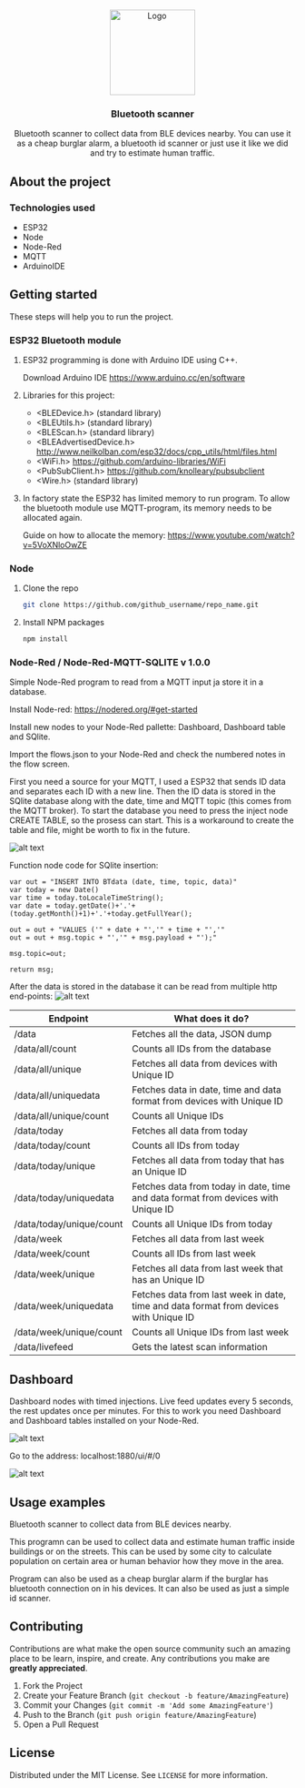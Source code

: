<!-- PROJECT LOGO -->
<br />
<p align="center">
  <a href="https://github.com/sammusama/Arduino/blob/master">
    <img src="arduino.png" alt="Logo" width="150" height="150">
  </a>

  <h3 align="center">Bluetooth scanner</h3>

  <p align="center">
    Bluetooth scanner to collect data from BLE devices nearby. You can use it as a cheap burglar alarm, a bluetooth id scanner or just use it like we did and try to estimate human traffic.
  
  </p>
</p>





<!-- ABOUT THE PROJECT -->
## About the project




### Technologies used

* ESP32
* Node
* Node-Red
* MQTT
* ArduinoIDE



<!-- GETTING STARTED -->
## Getting started

These steps will help you to run the project.

### ESP32 Bluetooth module

1. ESP32 programming is done with Arduino IDE using C++. 
   
   Download Arduino IDE  https://www.arduino.cc/en/software


2. Libraries for this project:

   * <BLEDevice.h> (standard library)
   * <BLEUtils.h> (standard library)
   * <BLEScan.h> (standard library)
   * <BLEAdvertisedDevice.h> http://www.neilkolban.com/esp32/docs/cpp_utils/html/files.html
   * <WiFi.h> https://github.com/arduino-libraries/WiFi
   * <PubSubClient.h> https://github.com/knolleary/pubsubclient
   * <Wire.h> (standard library)


3. In factory state the ESP32 has limited memory to run program. To allow the bluetooth module use MQTT-program, its memory needs to be allocated again.
   
   Guide on how to allocate the memory: https://www.youtube.com/watch?v=5VoXNloOwZE

  
   




### Node

1. Clone the repo
   ```sh
   git clone https://github.com/github_username/repo_name.git
   ```
2. Install NPM packages
   ```sh
   npm install
   ```


### Node-Red / Node-Red-MQTT-SQLITE v 1.0.0

Simple Node-Red program to read from a MQTT input ja store it in a database.

Install Node-red: https://nodered.org/#get-started

Install new nodes to your Node-Red pallette: Dashboard, Dashboard table and SQlite.

Import the flows.json to your Node-Red and check the numbered notes in the flow screen.

First you need a source for your MQTT, I used a ESP32 that sends ID data and separates each ID with a new line. Then the ID data is stored in the SQlite database along with the date, time and MQTT topic (this comes from the MQTT broker). To start the database you need to press the inject node CREATE TABLE, so the prosess can start. This is a workaround to create the table and file, might be worth to fix in the future.

![alt text](https://github.com/MarcoBrandt/Node-Red-MQTT-SQLITE/blob/main/images/Screenshot%202020-12-12%20at%2014.29.16.png)


Function node code for SQlite insertion:
``` 
var out = "INSERT INTO BTdata (date, time, topic, data)"
var today = new Date()
var time = today.toLocaleTimeString();
var date = today.getDate()+'.'+(today.getMonth()+1)+'.'+today.getFullYear();

out = out + "VALUES ('" + date + "','" + time + "','" 
out = out + msg.topic + "','" + msg.payload + "');"
    
msg.topic=out;

return msg;
```


After the data is stored in the database it can be read from multiple http end-points:
![alt text](https://github.com/MarcoBrandt/Node-Red-MQTT-SQLITE/blob/main/images/Screenshot%202020-12-12%20at%2014.31.16.png)




Endpoint | What does it do?
------------ | -------------
/data | Fetches all the data, JSON dump
/data/all/count | Counts all IDs from the database
/data/all/unique | Fetches all data from devices with Unique ID
/data/all/uniquedata |  Fetches data in date, time and data format from devices with Unique ID
/data/all/unique/count | Counts all Unique IDs
/data/today |  Fetches all data from today
/data/today/count | Counts all IDs from today
/data/today/unique | Fetches all data from today that has an Unique ID
/data/today/uniquedata | Fetches data from today in date, time and data format from devices with Unique ID 
/data/today/unique/count | Counts all Unique IDs from today
/data/week | Fetches all data from last week
/data/week/count | Counts all IDs from last week
/data/week/unique | Fetches all data from last week that has an Unique ID
/data/week/uniquedata | Fetches data from last week in date, time and data format from devices with Unique ID
/data/week/unique/count | Counts all Unique IDs from last week
/data/livefeed | Gets the latest scan information



## Dashboard

Dashboard nodes with timed injections. Live feed updates every 5 seconds, the rest updates once per minutes. For this to work you need Dashboard and Dashboard tables installed on your Node-Red.


![alt text](https://github.com/MarcoBrandt/Node-Red-MQTT-SQLITE/blob/main/images/Screenshot%202020-12-12%20at%2014.32.05.png)


Go to the address: localhost:1880/ui/#/0


![alt text](https://github.com/MarcoBrandt/Node-Red-MQTT-SQLITE/blob/main/images/Screenshot%202020-12-12%20at%2014.42.50.png)





<!-- USAGE EXAMPLES -->
## Usage examples

 Bluetooth scanner to collect data from BLE devices nearby. 
 
 This programn can be used to collect data and estimate human traffic inside buildings or on the streets. This can be used by some city to calculate population on certain area or human behavior how they move in the area.

 Program can also be used as a cheap burglar alarm if the burglar has bluetooth connection on in his devices. It can also be used as just a simple id scanner.
 
 





<!-- CONTRIBUTING -->
## Contributing

Contributions are what make the open source community such an amazing place to be learn, inspire, and create. Any contributions you make are **greatly appreciated**.

1. Fork the Project
2. Create your Feature Branch (`git checkout -b feature/AmazingFeature`)
3. Commit your Changes (`git commit -m 'Add some AmazingFeature'`)
4. Push to the Branch (`git push origin feature/AmazingFeature`)
5. Open a Pull Request



<!-- LICENSE -->
## License

Distributed under the MIT License. See `LICENSE` for more information.



